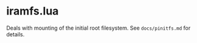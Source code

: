 # iramfs.lua

Deals with mounting of the initial root filesystem.  See `docs/pinitfs.md` for details.
